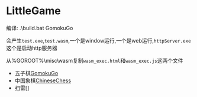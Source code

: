 # LittleGame

编译: .\build.bat GomokuGo

会产生`test.exe`,`test.wasm`,一个是window运行,一个是web运行,`httpServer.exe`这个是启动http服务器

从%GOROOT%\misc\wasm复制`wasm_exec.html`和`wasm_exec.js`这两个文件

* 五子棋[GomokuGo](GomokuGo)
* 中国象棋[ChineseChess](ChineseChess)
* 扫雷[]

